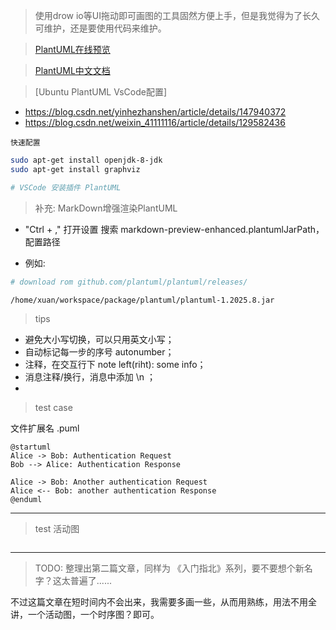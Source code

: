 > 使用drow io等UI拖动即可画图的工具固然方便上手，但是我觉得为了长久可维护，还是要使用代码来维护。

> [PlantUML在线预览](www.plantuml.com/plantuml)

> [PlantUML中文文档](https://plantuml.com/zh/)

> [Ubuntu PlantUML VsCode配置]

- https://blog.csdn.net/yinhezhanshen/article/details/147940372
- https://blog.csdn.net/weixin_41111116/article/details/129582436

`快速配置`

```bash
sudo apt-get install openjdk-8-jdk
sudo apt-get install graphviz

# VSCode 安装插件 PlantUML
``` 

> 补充: MarkDown增强渲染PlantUML 

- "Ctrl + ," 打开设置 搜索 markdown-preview-enhanced.plantumlJarPath， 配置路径

- 例如:

```bash
# download rom github.com/plantuml/plantuml/releases/

/home/xuan/workspace/package/plantuml/plantuml-1.2025.8.jar
```

> tips

- 避免大小写切换，可以只用英文小写；
- 自动标记每一步的序号 autonumber；
- 注释，在交互行下 note left(riht): some info；
- 消息注释/换行，消息中添加 \n ；
- 
> test case

文件扩展名 .puml

```plantuml
@startuml
Alice -> Bob: Authentication Request
Bob --> Alice: Authentication Response

Alice -> Bob: Another authentication Request
Alice <-- Bob: another authentication Response
@enduml
```

---

> test 活动图

```plantuml

```

---

> TODO: 整理出第二篇文章，同样为 《入门指北》系列，要不要想个新名字？这太普遍了......

不过这篇文章在短时间内不会出来，我需要多画一些，从而用熟练，用法不用全讲，一个活动图，一个时序图？即可。